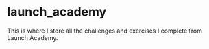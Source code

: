# launch_academy

This is where I store all the challenges and exercises I complete from Launch Academy.
